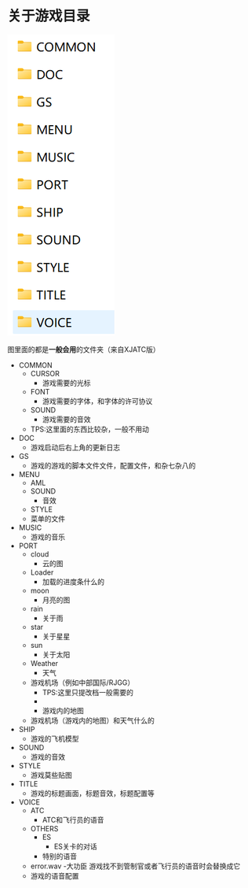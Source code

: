 # 关于游戏目录
![alt text](图片/image.png)

图里面的都是**一般会用**的文件夹（来自XJATC版）

- COMMON
    - CURSOR
        - 游戏需要的光标
    - FONT
        - 游戏需要的字体，和字体的许可协议
    - SOUND
        - 游戏需要的音效
    - TPS:这里面的东西比较杂，一般不用动
- DOC
    - 游戏启动后右上角的更新日志
- GS
    - 游戏的游戏的脚本文件文件，配置文件，和杂七杂八的
- MENU
    - AML 
    - SOUND
        - 音效
    - STYLE
    - 菜单的文件
- MUSIC
    - 游戏的音乐
- PORT
    - cloud
        - 云的图
    - Loader
        - 加载的进度条什么的
    - moon
        - 月亮的图
    - rain
        - 关于雨
    - star
        - 关于星星
    - sun
        - 关于太阳
    - Weather
        - 天气
    - 游戏机场（例如中部国际/RJGG）
        - TPS:这里只提改档一般需要的
        -
        - 游戏内的地图
    - 游戏机场（游戏内的地图）和天气什么的
- SHIP
    - 游戏的飞机模型
- SOUND
    - 游戏的音效
- STYLE
    - 游戏莫些贴图
- TITLE
    - 游戏的标题画面，标题音效，标题配置等
- VOICE
    - ATC
        - ATC和飞行员的语音
    - OTHERS
        - ES
            - ES关卡的对话
        - 特别的语音
    - error.wav
        -大功臣 游戏找不到管制官或者飞行员的语音时会替换成它
    - 游戏的语音配置